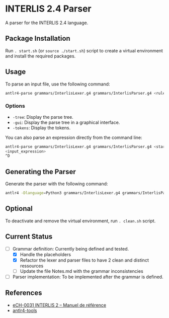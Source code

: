 # INTERLIS 2.4 Parser

A parser for the INTERLIS 2.4 language.

## Package Installation

Run `. start.sh` (or `source ./start.sh`) script to create a virtual environment and install the required packages.

## Usage

To parse an input file, use the following command:

```bash
antlr4-parse grammars/InterlisLexer.g4 grammars/InterlisParser.g4 <rule> input/<inputfile.extension> -<option>
```

### Options

- `-tree`: Display the parse tree.
- `-gui`: Display the parse tree in a graphical interface.
- `-tokens`: Display the tokens.

You can also parse an expression directly from the command line:

```bash
antlr4-parse grammars/InterlisLexer.g4 grammars/InterlisParser.g4 <startRule> -tree
<input_expression>
^D
```

## Generating the Parser

Generate the parser with the following command:

```bash
antlr4 -Dlanguage=Python3 grammars/InterlisLexer.g4 grammars/InterlisParser.g4
```

## Optional

To deactivate and remove the virtual environment, run `. clean.sh` script.

## Current Status

- [ ] Grammar definition: Currently being defined and tested.
    - [x] Handle the placeholders
    - [x] Refactor the lexer and parser files to have 2 clean and distinct ressources
    - [ ] Update the file Notes.md with the grammar inconsistencies
- [ ] Parser implementation: To be implemented after the grammar is defined.

## References

- [eCH-0031 INTERLIS 2 – Manuel de référence](https://ech.ch/sites/default/files/imce/eCH-Dossier/eCH-Dossier_PDF_Publikationen/Hauptdokument/STAN_f_DEF_2024-04-24_eCH-0031_V2.1.0_INTERLIS_2-Manuel_de_re%CC%81fe%CC%81rence.pdf)
- [antlr4-tools](https://github.com/antlr/antlr4-tools)
